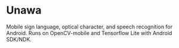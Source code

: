 # Unawa

Mobile sign language, optical character, and speech recognition for Android.
Runs on OpenCV-mobile and Tensorflow Lite with Android SDK/NDK.
